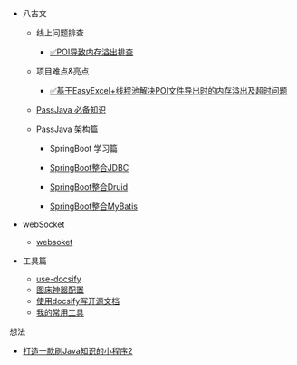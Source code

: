 - 八古文   

  - 线上问题排查

    - [✅POI导致内存溢出排查](docs\Guwen\8GuwenD\线上问题排查\✅POI导致内存溢出排查.md)

  - 项目难点&亮点

    - [✅基于EasyExcel+线程池解决POI文件导出时的内存溢出及超时问题](docs\Guwen\8GuwenD\项目难点&亮点\✅基于EasyExcel+线程池解决POI文件导出时的内存溢出及超时问题.md)

  - [PassJava 必备知识](introduction/PassJava_introduction_02.md) 

  - PassJava 架构篇 

    * SpringBoot 学习篇   

    * [SpringBoot整合JDBC](springboot-tech/spring-boot-05-data-jdbc.md)    

    * [SpringBoot整合Druid](springboot-tech/spring-boot-06-data-druid.md)  

    - [SpringBoot整合MyBatis](springboot-tech/spring-boot-07-data-mybatis.md) 

- webSocket
  - [websoket](docs/websoket/websoket.md)
- 工具篇    

  - [use-docsify](docs/tools/use-docsify.md)    
  - [图床神器配置](tools/图床神器配置.md)    
  - [使用docsify写开源文档](tools/使用docsify写开源文档.md)    
  - [我的常用工具](tools/我的常用工具.md) 
  

想法 

   * [打造一款刷Java知识的小程序2](idea/打造一款刷Java知识的小程序2.md)
